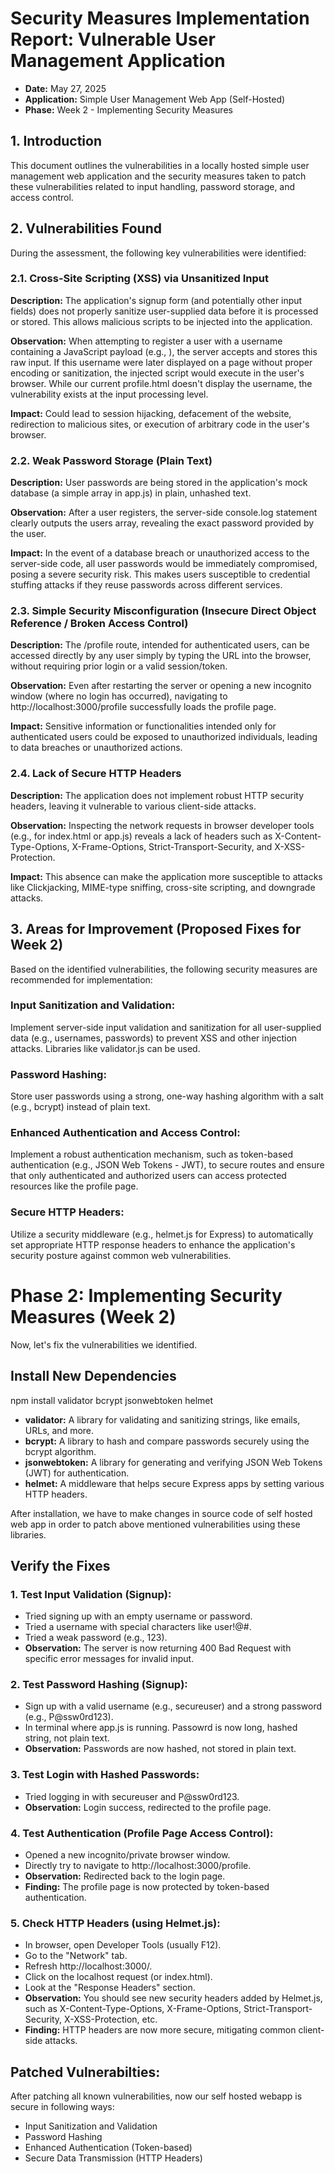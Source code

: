 # Security Measures Implementation Report: Vulnerable User Management Application
- **Date:** May 27, 2025
- **Application:** Simple User Management Web App (Self-Hosted)
- **Phase:** Week 2 - Implementing Security Measures 

## 1. Introduction
This document outlines the vulnerabilities in a locally hosted simple user management web application and the security measures taken to 
 patch these vulnerabilities related to input handling, password storage, and access control.

## 2. Vulnerabilities Found
During the assessment, the following key vulnerabilities were identified:

### 2.1. Cross-Site Scripting (XSS) via Unsanitized Input
**Description:** 
The application's signup form (and potentially other input fields) does not properly sanitize user-supplied data before it is processed or stored. This allows malicious scripts to be injected into the application.

**Observation:** 
When attempting to register a user with a username containing a JavaScript payload (e.g., <script>alert('XSS Vulnerable!');</script>), the server accepts and stores this raw input. If this username were later displayed on a page without proper encoding or sanitization, the injected script would execute in the user's browser. While our current profile.html doesn't display the username, the vulnerability exists at the input processing level.

**Impact:** 
Could lead to session hijacking, defacement of the website, redirection to malicious sites, or execution of arbitrary code in the user's browser.

### 2.2. Weak Password Storage (Plain Text)
**Description:** 
User passwords are being stored in the application's mock database (a simple array in app.js) in plain, unhashed text.

**Observation:** 
After a user registers, the server-side console.log statement clearly outputs the users array, revealing the exact password provided by the user.

**Impact:** 
In the event of a database breach or unauthorized access to the server-side code, all user passwords would be immediately compromised, posing a severe security risk. This makes users susceptible to credential stuffing attacks if they reuse passwords across different services.

### 2.3. Simple Security Misconfiguration (Insecure Direct Object Reference / Broken Access Control)
**Description:** 
The /profile route, intended for authenticated users, can be accessed directly by any user simply by typing the URL into the browser, without requiring prior login or a valid session/token.

**Observation:** 
Even after restarting the server or opening a new incognito window (where no login has occurred), navigating to http://localhost:3000/profile successfully loads the profile page.

**Impact:** 
Sensitive information or functionalities intended only for authenticated users could be exposed to unauthorized individuals, leading to data breaches or unauthorized actions.

### 2.4. Lack of Secure HTTP Headers
**Description:** 
The application does not implement robust HTTP security headers, leaving it vulnerable to various client-side attacks.

**Observation:** 
Inspecting the network requests in browser developer tools (e.g., for index.html or app.js) reveals a lack of headers such as X-Content-Type-Options, X-Frame-Options, Strict-Transport-Security, and X-XSS-Protection.

**Impact:** 
This absence can make the application more susceptible to attacks like Clickjacking, MIME-type sniffing, cross-site scripting, and downgrade attacks.

## 3. Areas for Improvement (Proposed Fixes for Week 2)
Based on the identified vulnerabilities, the following security measures are recommended for implementation:

### Input Sanitization and Validation: 
Implement server-side input validation and sanitization for all user-supplied data (e.g., usernames, passwords) to prevent XSS and other injection attacks. Libraries like validator.js can be used.

### Password Hashing: 
Store user passwords using a strong, one-way hashing algorithm with a salt (e.g., bcrypt) instead of plain text.

### Enhanced Authentication and Access Control: 
Implement a robust authentication mechanism, such as token-based authentication (e.g., JSON Web Tokens - JWT), to secure routes and ensure that only authenticated and authorized users can access protected resources like the profile page.

### Secure HTTP Headers: 
Utilize a security middleware (e.g., helmet.js for Express) to automatically set appropriate HTTP response headers to enhance the application's security posture against common web vulnerabilities.

# Phase 2: Implementing Security Measures (Week 2)
Now, let's fix the vulnerabilities we identified.

## Install New Dependencies
npm install validator bcrypt jsonwebtoken helmet
- **validator:** A library for validating and sanitizing strings, like emails, URLs, and more.
- **bcrypt:** A library to hash and compare passwords securely using the bcrypt algorithm.
- **jsonwebtoken:** A library for generating and verifying JSON Web Tokens (JWT) for authentication.
- **helmet:** A middleware that helps secure Express apps by setting various HTTP headers.

After installation, we have to make changes in source code of self hosted web app in order to patch above mentioned vulnerabilities using these libraries.

## Verify the Fixes

### 1. Test Input Validation (Signup):

- Tried signing up with an empty username or password.
- Tried a username with special characters like user!@#.
- Tried a weak password (e.g., 123).
- **Observation:** The server is now returning 400 Bad Request with specific error messages for invalid input.

### 2. Test Password Hashing (Signup):

- Sign up with a valid username (e.g., secureuser) and a strong password (e.g., P@ssw0rd123).
- In terminal where app.js is running. Passowrd is now long, hashed string, not plain text.
- **Observation:** Passwords are now hashed, not stored in plain text.

### 3. Test Login with Hashed Passwords:

- Tried logging in with secureuser and P@ssw0rd123.
- **Observation:** Login success, redirected to the profile page.

### 4. Test Authentication (Profile Page Access Control):

- Opened a new incognito/private browser window.
- Directly try to navigate to http://localhost:3000/profile.
- **Observation:** Redirected back to the login page.
- **Finding:** The profile page is now protected by token-based authentication.

### 5. Check HTTP Headers (using Helmet.js):

- In browser, open Developer Tools (usually F12).
- Go to the "Network" tab.
- Refresh http://localhost:3000/.
- Click on the localhost request (or index.html).
- Look at the "Response Headers" section.
- **Observation:** You should see new security headers added by Helmet.js, such as X-Content-Type-Options, X-Frame-Options, Strict-Transport-Security, X-XSS-Protection, etc.
- **Finding:** HTTP headers are now more secure, mitigating common client-side attacks.

## Patched Vulnerabilties:
After patching all known vulnerabilities, now our self hosted webapp is secure in following ways:
- Input Sanitization and Validation
- Password Hashing
- Enhanced Authentication (Token-based)
- Secure Data Transmission (HTTP Headers)
